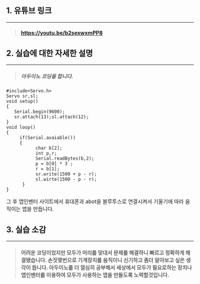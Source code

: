 ## 1. 유튜브 링크
* * *
>#### https://youtu.be/b2sexwxmPP8

## 2. 실습에 대한 자세한 설명
* * *
>##### 아두이노 코딩을 합니다.
 ```
 #include<Servo.h>
 Servo sr,sl;
 void setup()
 {
    Serial.begin(9600);
    sr.attach(13);sl.attach(12);
 }
 void loop()
 {
      if(Serial.avaiable())
      {
            char b[2];
            int p,r;
            Serial.readBytes(b,2);
            p = b[0] * 3 ;
            r = b[1];
            sr.write(1500 + p - r);
            sl.wirte(1500 - p - r);
       }
 }
```
그 후 앱인벤터 사이트에서 휴대폰과 abot을 블루투스로 연결시켜서 기울기에 따라 움직이는 앱을 만듭니다.

## 3. 실습 소감
* * *
>#### 어려운 코딩이었지만 모두가 머리를 맞대서 문제를 해결하니 빠르고 정확하게 해결됐습니다. 손짓몇번으로 기계장치를 움직이니 신기하고 좀더 알아보고 싶은 생각이 듭니다. 아두이노를 더 열심히 공부해서 세상에서 모두가 필요로하는 장치나 앱인벤터를 이용하여 모두가 사용하는 앱을 만들도록 노력할것입니다.

